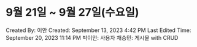 # 9월 21일 ~ 9월 27일(수요일)

Created By: 이안 
Created: September 13, 2023 4:42 PM
Last Edited Time: September 20, 2023 11:14 PM
박이안: 사용자
채승민: 게시물 with CRUD